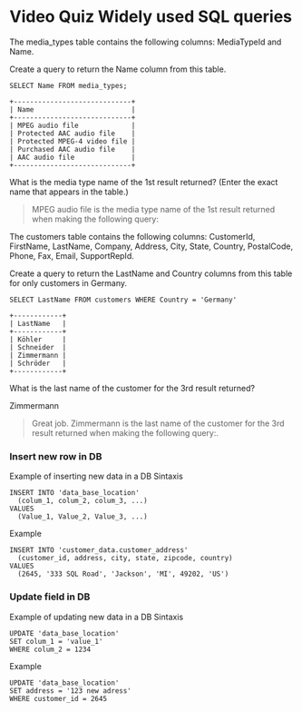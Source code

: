 # Video Quiz Widely used SQL queries
The media_types table contains the following columns: MediaTypeId and Name.

Create a query to return the Name column from this table.
```
SELECT Name FROM media_types;
```
```
+-----------------------------+
| Name                        |
+-----------------------------+
| MPEG audio file             |
| Protected AAC audio file    |
| Protected MPEG-4 video file |
| Purchased AAC audio file    |
| AAC audio file              |
+-----------------------------+
```
What is the media type name of the 1st result returned? 
(Enter the exact name that appears in the table.)

> MPEG audio file is the media type name of the 1st result returned when making the following query:

The customers table contains the following columns: CustomerId, FirstName, LastName, Company, Address, City, State, Country, PostalCode, Phone, Fax, Email, SupportRepId.

Create a query to return the LastName and Country columns from this table for only customers in Germany.

```
SELECT LastName FROM customers WHERE Country = 'Germany'
```
```
+------------+
| LastName   |
+------------+
| Köhler     |
| Schneider  |
| Zimmermann |
| Schröder   |
+------------+
```
What is the last name of the customer for the 3rd result returned?

Zimmermann

> Great job. Zimmermann is the last name of the customer for the 3rd result returned when making the following query:.

### Insert new row in DB
Example of inserting new data in a DB
Sintaxis    
```
INSERT INTO 'data_base_location'
  (colum_1, colum_2, colum_3, ...) 
VALUES
  (Value_1, Value_2, Value_3, ...)
```
Example
```
INSERT INTO 'customer_data.customer_address'
  (customer_id, address, city, state, zipcode, country) 
VALUES
  (2645, '333 SQL Road', 'Jackson', 'MI', 49202, 'US')
```
### Update field in DB
Example of updating new data in a DB
Sintaxis    
```
UPDATE 'data_base_location' 
SET colum_1 = 'value_1'
WHERE colum_2 = 1234
```
Example
```
UPDATE 'data_base_location' 
SET address = '123 new adress'
WHERE customer_id = 2645

```


